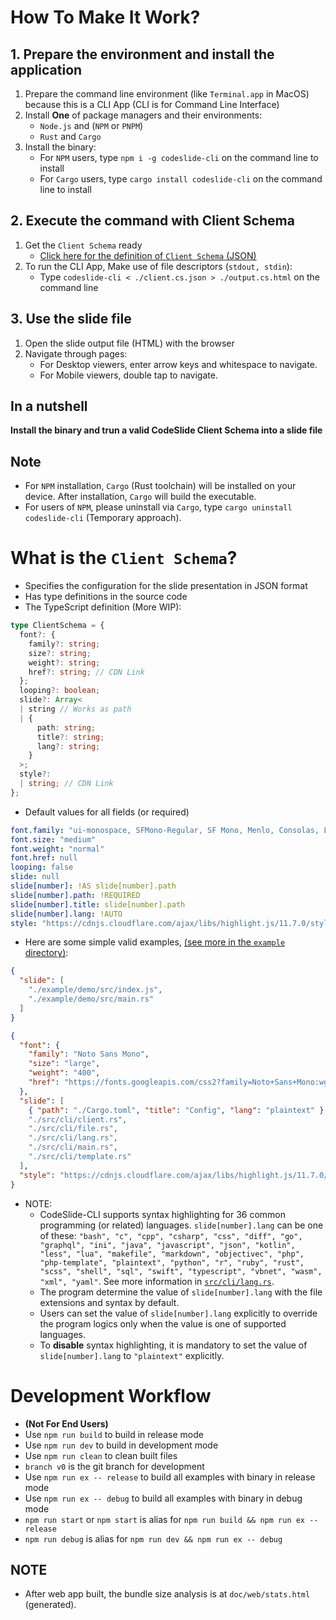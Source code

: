# How To Make It Work?
## 1. Prepare the environment and install the application
1. Prepare the command line environment (like `Terminal.app` in MacOS)
   because this is a CLI App (CLI is for Command Line Interface)
2. Install **One** of package managers and their environments:
   - `Node.js` and (`NPM` or `PNPM`)
   - `Rust` and `Cargo`
3. Install the binary:
   - For `NPM` users, type `npm i -g codeslide-cli` on the command line to install
   - For `Cargo` users, type `cargo install codeslide-cli` on the command line to install

## 2. Execute the command with Client Schema
1. Get the `Client Schema` ready
   - [Click here for the definition of `Client Schema` (JSON)](#what-is-the-client-schema)
2. To run the CLI App,
   Make use of file descriptors (`stdout, stdin`):
   - Type `codeslide-cli < ./client.cs.json > ./output.cs.html` on the command line

## 3. Use the slide file
1. Open the slide output file (HTML) with the browser
2. Navigate through pages:
   - For Desktop viewers, enter arrow keys and whitespace to navigate.
   - For Mobile viewers, double tap to navigate.

## In a nutshell
**Install the binary and trun a valid CodeSlide Client Schema into a slide file**

## Note
- For `NPM` installation, `Cargo` (Rust toolchain) will be installed
  on your device. After installation, `Cargo` will build the executable.
- For users of `NPM`, please uninstall via `Cargo`,
  type `cargo uninstall codeslide-cli` (Temporary approach).

# What is the `Client Schema`?
- Specifies the configuration for the slide presentation in JSON format
- Has type definitions in the source code
- The TypeScript definition (More WIP):
```ts
type ClientSchema = {
  font?: {
    family?: string;
    size?: string;
    weight?: string;
    href?: string; // CDN Link
  };
  looping?: boolean;
  slide?: Array<
  | string // Works as path
  | {
      path: string;
      title?: string;
      lang?: string;
    }
  >;
  style?:
  | string; // CDN Link
};
```
- Default values for all fields (or required)
```yml
font.family: "ui-monospace, SFMono-Regular, SF Mono, Menlo, Consolas, Liberation Mono, monospace"
font.size: "medium"
font.weight: "normal"
font.href: null
looping: false
slide: null
slide[number]: !AS slide[number].path
slide[number].path: !REQUIRED
slide[number].title: slide[number].path
slide[number].lang: !AUTO
style: "https://cdnjs.cloudflare.com/ajax/libs/highlight.js/11.7.0/styles/github-dark.min.css"
```
- Here are some simple valid examples,
  [(see more in the `example` directory)](https://github.com/AsherJingkongChen/codeslide-cli/tree/main/example):
```json
{
  "slide": [
    "./example/demo/src/index.js",
    "./example/demo/src/main.rs"
  ]
}
```
```json
{
  "font": {
    "family": "Noto Sans Mono",
    "size": "large",
    "weight": "400",
    "href": "https://fonts.googleapis.com/css2?family=Noto+Sans+Mono:wght@400;500;600&display=swap"
  },
  "slide": [
    { "path": "./Cargo.toml", "title": "Config", "lang": "plaintext" },
    "./src/cli/client.rs",
    "./src/cli/file.rs",
    "./src/cli/lang.rs",
    "./src/cli/main.rs",
    "./src/cli/template.rs"
  ],
  "style": "https://cdnjs.cloudflare.com/ajax/libs/highlight.js/11.7.0/styles/atom-one-dark.min.css"
}
```
- NOTE:
  - CodeSlide-CLI supports syntax highlighting for 36 common programming (or related) languages. `slide[number].lang` can be one of these: `"bash", "c", "cpp", "csharp", "css", "diff", "go", "graphql", "ini", "java", "javascript", "json", "kotlin", "less", "lua", "makefile", "markdown", "objectivec", "php", "php-template", "plaintext", "python", "r", "ruby", "rust", "scss", "shell", "sql", "swift", "typescript", "vbnet", "wasm", "xml", "yaml"`. See more information in [`src/cli/lang.rs`](https://github.com/AsherJingkongChen/codeslide-cli/tree/main/src/cli/lang.rs).
  - The program determine the value of `slide[number].lang` with the file extensions and syntax by default.
  - Users can set the value of `slide[number].lang` explicitly to override the program logics only when the value is one of supported languages.
  - To **disable** syntax highlighting, it is mandatory to set the value of `slide[number].lang` to `"plaintext"` explicitly.

# Development Workflow
- **(Not For End Users)**
- Use `npm run build` to build in release mode
- Use `npm run dev` to build in development mode
- Use `npm run clean` to clean built files
- `branch v0` is the git branch for development
- Use `npm run ex -- release` to build all examples with binary in release mode
- Use `npm run ex -- debug` to build all examples with binary in debug mode
- `npm run start` or `npm start` is alias for
  `npm run build && npm run ex -- release`
- `npm run debug` is alias for `npm run dev && npm run ex -- debug`

## NOTE
- After web app built, the bundle size analysis is at `doc/web/stats.html`
  (generated).
